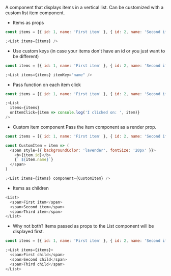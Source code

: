 A component that displays items in a vertical list. Can be customized with a custom list item component.

* Items as props

```js
const items = [{ id: 1, name: 'First item' }, { id: 2, name: 'Second item' }]

;<List items={items} />
```

* Use custom keys (in case your items don't have an id or you just want to be different)

```js
const items = [{ id: 1, name: 'First item' }, { id: 2, name: 'Second item' }]

;<List items={items} itemKey="name" />
```

* Pass function on each item click

```js
const items = [{ id: 1, name: 'First item' }, { id: 2, name: 'Second item' }]

;<List
  items={items}
  onItemClick={item => console.log('I clicked on: ', item)}
/>
```

* Custom item component
  Pass the item component as a render prop.

```js
const items = [{ id: 1, name: 'First item' }, { id: 2, name: 'Second item' }]

const CustomItem = item => (
  <span style={{ backgroundColor: 'lavender', fontSize: '20px' }}>
    <b>{item.id}</b>
    {` ${item.name}`}
  </span>
)

;<List items={items} component={CustomItem} />
```

* Items as children

```js
<List>
  <span>First item</span>
  <span>Second item</span>
  <span>Third item</span>
</List>
```

* Why not both?
  Items passed as props to the List component will be displayed first.

```js
const items = [{ id: 1, name: 'First item' }, { id: 2, name: 'Second item' }]

;<List items={items}>
  <span>First child</span>
  <span>Second child</span>
  <span>Third child</span>
</List>
```
